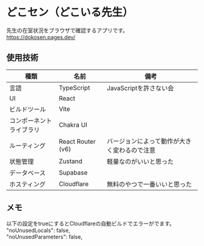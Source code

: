 # どこセン（どこいる先生）
先生の在室状況をブラウザで確認するアプリです。  
https://dokosen.pages.dev/

## 使用技術
|  種類 |  名前  | 備考 |
| ---- | ---- | ---- |
| 言語 | TypeScript | JavaScriptを許さない会 |
| UI | React |  |
| ビルドツール | Vite |  |
| コンポーネントライブラリ | Chakra UI |  |
| ルーティング | React Router (v6) | バージョンによって動作が大きく変わるので注意 |
| 状態管理 | Zustand | 軽量なのがいいと思った |
| データベース | Supabase |  |
| ホスティング | Cloudflare | 無料のやつで一番いいと思った |
<!-- 追加用
|  |  |  |
-->

## メモ
以下の設定をtrueにするとCloudflareの自動ビルドでエラーがでます。  
    "noUnusedLocals": false,  
    "noUnusedParameters": false,